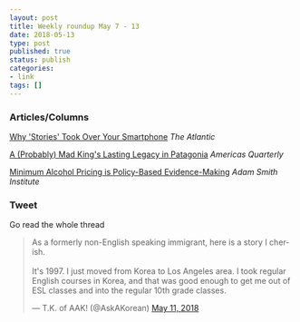 ```yaml
---
layout: post
title: Weekly roundup May 7 - 13
date: 2018-05-13
type: post
published: true
status: publish
categories:
- link
tags: []
---
```


### Articles/Columns
[Why 'Stories' Took Over Your Smartphone](https://www.theatlantic.com/technology/archive/2018/05/smartphone-stories-snapchat-instagram-facebook/559517/ "Why 'Stories' Took Over Your Smartphone. By Ian Bogost") *The Atlantic*

[A (Probably) Mad King's Lasting Legacy in Patagonia](https://americasquarterly.org/content/probably-mad-kings-lasting-legacy-patagonia "A (Probably) Mad King's Lasting Legacy in Patagonia. By Mat Youkee") *Americas Quarterly*

[Minimum Alcohol Pricing is Policy-Based Evidence-Making](https://www.adamsmith.org/blog/minimum-alcohol-pricing-is-policy-based-evidence-making "Minimum Alcohol Pricing is Policy-Based Evidence-Making. By Sam Bowman") *Adam Smith Institute*

### Tweet
Go read the whole thread
<blockquote class="twitter-tweet" data-lang="en"><p lang="en" dir="ltr">As a formerly non-English speaking immigrant, here is a story I cherish.<br><br>It&#39;s 1997. I just moved from Korea to Los Angeles area. I took regular English courses in Korea, and that was good enough to get me out of ESL classes and into the regular 10th grade classes.</p>&mdash; T.K. of AAK! (@AskAKorean) <a href="https://twitter.com/AskAKorean/status/994947623055478784?ref_src=twsrc%5Etfw">May 11, 2018</a></blockquote> <script async src="https://platform.twitter.com/widgets.js" charset="utf-8"></script> 
